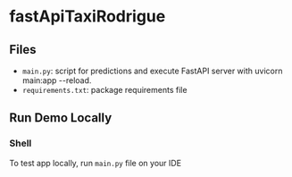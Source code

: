 # fastApiTaxiRodrigue

## Files
- `main.py`: script for predictions and execute FastAPI server with uvicorn main:app --reload.
- `requirements.txt`: package requirements file

## Run Demo Locally 

### Shell

To test app locally, run `main.py` file on your IDE
